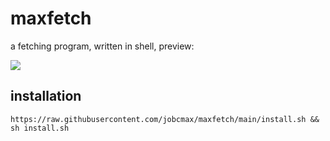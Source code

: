 # maxfetch
a fetching program, written in shell, preview:

 ![](https://raw.githubusercontent.com/jobcmax/maxfetch/main/preview.png)
## installation
```
https://raw.githubusercontent.com/jobcmax/maxfetch/main/install.sh && sh install.sh
```
